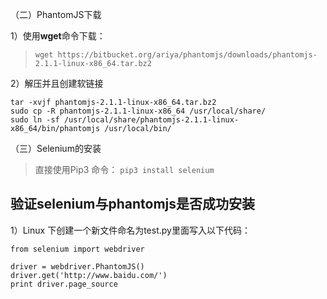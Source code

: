 （二）PhantomJS下载

1）使用**wget**命令下载：

> `wget https://bitbucket.org/ariya/phantomjs/downloads/phantomjs-2.1.1-linux-x86_64.tar.bz2`

2）解压并且创建软链接

```
tar -xvjf phantomjs-2.1.1-linux-x86_64.tar.bz2 
sudo cp -R phantomjs-2.1.1-linux-x86_64 /usr/local/share/ 
sudo ln -sf /usr/local/share/phantomjs-2.1.1-linux-x86_64/bin/phantomjs /usr/local/bin/

```

（三）Selenium的安装

> 直接使用Pip3 命令：
> `pip3 install selenium`

## 验证selenium与phantomjs是否成功安装

1）Linux 下创建一个新文件命名为test.py里面写入以下代码：

```
from selenium import webdriver

driver = webdriver.PhantomJS()    
driver.get('http://www.baidu.com/')
print driver.page_source
```